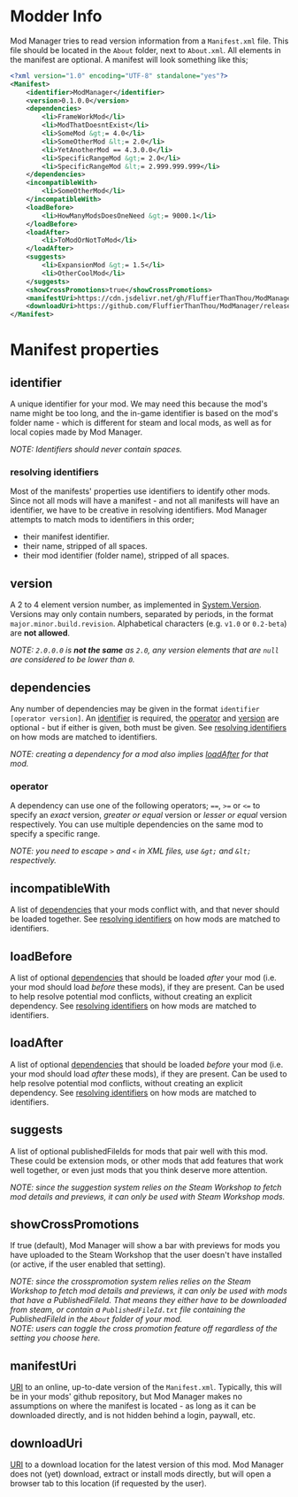 # Modder Info
Mod Manager tries to read version information from a `Manifest.xml` file. This file should be located in the `About` folder, next to `About.xml`. All elements in the manifest are optional. A manifest will look something like this;

```xml
<?xml version="1.0" encoding="UTF-8" standalone="yes"?>
<Manifest>
    <identifier>ModManager</identifier>
    <version>0.1.0.0</version>
    <dependencies>
        <li>FrameWorkMod</li>
        <li>ModThatDoesntExist</li>
        <li>SomeMod &gt;= 4.0</li>
        <li>SomeOtherMod &lt;= 2.0</li>
        <li>YetAnotherMod == 4.3.0.0</li>
        <li>SpecificRangeMod &gt;= 2.0</li>
        <li>SpecificRangeMod &lt;= 2.999.999.999</li>
    </dependencies>
    <incompatibleWith>
        <li>SomeOtherMod</li>
    </incompatibleWith>
    <loadBefore>
        <li>HowManyModsDoesOneNeed &gt;= 9000.1</li>
    </loadBefore>
    <loadAfter>
        <li>ToModOrNotToMod</li>
    </loadAfter>
    <suggests>
        <li>ExpansionMod &gt;= 1.5</li>
        <li>OtherCoolMod</li>
    </suggests>
    <showCrossPromotions>true</showCrossPromotions>
    <manifestUri>https://cdn.jsdelivr.net/gh/FluffierThanThou/ModManager/About/Manifest.xml</manifestUri>
    <downloadUri>https://github.com/FluffierThanThou/ModManager/releases/latest</downloadUri>
</Manifest>
```

# Manifest properties
## identifier
A unique identifier for your mod. We may need this because the mod's name might be too long, and the in-game identifier is based on the mod's folder name - which is different for steam and local mods, as well as for local copies made by Mod Manager. 

*NOTE: Identifiers should never contain spaces.*

### resolving identifiers
Most of the manifests' properties use identifiers to identify other mods. Since not all mods will have a manifest - and not all manifests will have an identifier, we have to be creative in resolving identifiers. Mod Manager attempts to match mods to identifiers in this order;
 - their manifest identifier.
 - their name, stripped of all spaces.
 - their mod identifier (folder name), stripped of all spaces.

## version
A 2 to 4 element version number, as implemented in [System.Version](https://docs.microsoft.com/en-us/dotnet/api/system.version?view=netframework-3.5). Versions may only contain numbers, separated by periods, in the format `major.minor.build.revision`. Alphabetical characters (e.g. `v1.0` or `0.2-beta`) are **not allowed**.

*NOTE: `2.0.0.0` is **not the same** as `2.0`, any version elements that are `null` are considered to be lower than `0`.*

## dependencies
Any number of dependencies may be given in the format `identifier [operator version]`. An [identifier](#identifier) is required, the [operator](#operator) and [version](#version) are optional - but if either is given, both must be given. See [resolving identifiers](#resolving-identifiers) on how mods are matched to identifiers.

*NOTE: creating a dependency for a mod also implies [loadAfter](#loadAfter) for that mod.*

### operator
A dependency can use one of the following operators; `==`, `>=` or `<=` to specify an *exact* version, *greater or equal* version or *lesser or equal* version respectively. You can use multiple dependencies on the same mod to specify a specific range.

*NOTE: you need to escape `>` and `<` in XML files, use `&gt;` and `&lt;` respectively.*

## incompatibleWith
A list of [dependencies](#dependencies) that your mods conflict with, and that never should be loaded together. See [resolving identifiers](#resolving-identifiers) on how mods are matched to identifiers.

## loadBefore
A list of optional [dependencies](#dependencies) that should be loaded _after_ your mod (i.e. your mod should load _before_ these mods), if they are present. Can be used to help resolve potential mod conflicts, without creating an explicit dependency. See [resolving identifiers](#resolving-identifiers) on how mods are matched to identifiers.

## loadAfter
A list of optional [dependencies](#dependencies) that should be loaded _before_ your mod (i.e. your mod should load _after_ these mods), if they are present. Can be used to help resolve potential mod conflicts, without creating an explicit dependency. See [resolving identifiers](#resolving-identifiers) on how mods are matched to identifiers.

## suggests
A list of optional publishedFileIds for mods that pair well with this mod. These could be extension mods, or other mods that add features that work well together, or even just mods that you think deserve more attention. 

*NOTE: since the suggestion system relies on the Steam Workshop to fetch mod details and previews, it can only be used with Steam Workshop mods.*

## showCrossPromotions
If true (default), Mod Manager will show a bar with previews for mods you have uploaded to the Steam Workshop that the user doesn't have installed (or active, if the user enabled that setting).

*NOTE: since the crosspromotion system relies relies on the Steam Workshop to fetch mod details and previews, it can only be used with mods that have a PublishedFileId. That means they either have to be downloaded from steam, or contain a `PublishedFileId.txt` file containing the PublishedFileId in the `About` folder of your mod.*  
*NOTE: users can toggle the cross promotion feature off regardless of the setting you choose here.*

## manifestUri
[URI](https://docs.microsoft.com/en-us/dotnet/api/system.uri?view=netframework-3.5) to an online, up-to-date version of the `Manifest.xml`. Typically, this will be in your mods' github repository, but Mod Manager makes no assumptions on where the manifest is located - as long as it can be downloaded directly, and is not hidden behind a login, paywall, etc.

## downloadUri
[URI](https://docs.microsoft.com/en-us/dotnet/api/system.uri?view=netframework-3.5) to a download location for the latest version of this mod. Mod Manager does not (yet) download, extract or install mods directly, but will open a browser tab to this location (if requested by the user).
